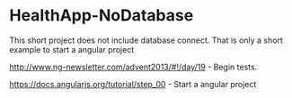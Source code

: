 # HealthApp-NoDatabase
This short project does not include database connect. That is only a short example to start a angular project


http://www.ng-newsletter.com/advent2013/#!/day/19 - Begin tests.

https://docs.angularjs.org/tutorial/step_00 - Start a angular project
